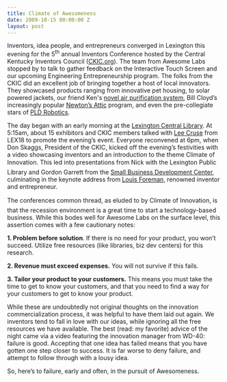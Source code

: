 ```yaml
---
title: Climate of Awesomeness
date: 2009-10-15 00:00:00 Z
layout: post
---
```

 
<p>Inventors, idea people, and entrepreneurs converged in Lexington this evening for the 5<sup>th</sup> annual Inventors Conference hosted by the Central Kentucky Inventors Council (<a href="http://www.ckic.org/" title="Central Kentucky Inventors Council" target="_blank">CKIC.org</a>). The team from Awesome Labs stopped by to talk to gather feedback on the Interactive Touch Screen and our upcoming Engineering Entrepreneurship program. The folks from the CKIC did an excellent job of bringing together a host of local innovators. They showcased products ranging from innovative pet housing, to solar powered jackets, our friend Ken's <a href="http://www.breathefreshair2.com/" target="_blank">novel air purification system</a>, Bill Cloyd&rsquo;s increasingly popular <a href="http://www.newtonsattic.com/" target="_blank">Newton&rsquo;s Attic</a> program, and even the pre-collegiate stars of <a href="http://elements.pld.fcps.net/robotics/" target="_blank">PLD Robotics</a>. </p>
<p>The day began with an early morning at the <a href="http://www.lexpublib.org/central/" target="_blank">Lexington Central Library</a>. At 5:15am, about 15 exhibitors and CKIC members talked with <a href="http://www.leecruse.com/" target="_blank">Lee Cruse</a> from LEX18 to promote the evening&rsquo;s event. Everyone reconvened at 6pm, when Don Skaggs, President of the CKIC, kicked off the evening&rsquo;s festivities with a video showcasing inventors and an introduction to the theme Climate of Innovation. This led into presentations from Nick with the Lexington Public Library and Gordon Garrett from the <a href="http://www.ksbdc.org/" target="_blank">Small Business Development Center</a>, culminating in the keynote address from <a href="http://www.louisforeman.com/" target="_blank">Louis Foreman</a>, renowned inventor and entrepreneur.</p>
<p>The conferences common thread, as eluded to by Climate of Innovation, is that the recession environment is a great time to start a technology-based business. While this bodes well for Awesome Labs on the surface level, this assertion comes with a few cautionary notes:</p>
<p><strong>1. Problem before solution</strong>. If there is no need for your product, you won&rsquo;t succeed. Utilize free resources (like libraries, biz dev centers) for this research.</p>
<p><strong>2. Revenue must exceed expenses.</strong> You will not survive if this fails.</p>
<p><strong>3. Tailor your product to your customers.</strong> This means you must take the time to get to know your customers, and that you need to find a way for your customers to get to know your product.</p>
<p>While these are undoubtedly not original thoughts on the innovation commercialization process, it was helpful to have them laid out again. We inventors tend to fall in love with our ideas, while ignoring all the free resources we have available. The best (read: my favorite) advice of the night came via a video featuring the innovation manager from WD-40: failure is good. Accepting that one idea has failed means that you have gotten one step closer to success. It is far worse to deny failure, and attempt to follow through with a lousy idea.</p>
<p>So, here&rsquo;s to failure, early and often, in the pursuit of Awesomeness.</p>
